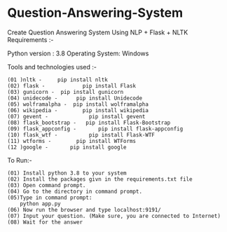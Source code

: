 # Question-Answering-System
 Create Question Answering System Using NLP + Flask + NLTK 
Requirements :-

Python version : 3.8
Operating System: Windows

Tools and technologies used :-

	(01 )nltk - 	pip install nltk
	(02) flask -        	pip install Flask
	(03) gunicorn -	 pip install gunicorn
	(04) unidecode - 	  pip install Unidecode
	(05) wolframalpha -  pip install wolframalpha
	(06) wikipedia - 	    pip install wikipedia
	(07) gevent -             pip install gevent
	(08) flask_bootstrap -   pip install Flask-Bootstrap
	(09) flask_appconfig -       pip install flask-appconfig
	(10) flask_wtf - 	      pip install Flask-WTF
	(11) wtforms - 	      pip install WTForms
	(12 )google - 	    pip install google

To Run:-

	(01) Install python 3.8 to your system
	(02) Install the packages givn in the requirements.txt file
	(03) Open command prompt.
	(04) Go to the directory in command prompt.
	(05)Type in command prompt:
		python app.py
	(06) Now run the browser and type localhost:9191/
	(07) Input your question. (Make sure, you are connected to Internet)
	(08) Wait for the answer
